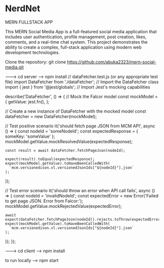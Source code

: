 # NerdNet
MERN FULLSTACK APP


This MERN Social Media App is a full-featured social media application that includes user authentication, profile management, post creation, likes, comments, and a real-time chat system. This project demonstrates the ability to create a complex, full-stack application using modern web development technologies.


Clone the repository: 
git clone https://github.com/abuka2323/mern-social-media.git 


 ---> cd server --> npm install
// dataFetcher.test.js (or any appropriate test file)
import DataFetcher from './dataFetcher'; // Import the DataFetcher class
import { jest } from '@jest/globals'; // Import Jest's mocking capabilities

describe('DataFetcher', () => {
  // Mock the Falcor model
  const mockModel = {
    getValue: jest.fn(),
  };

  // Create a new instance of DataFetcher with the mocked model
  const dataFetcher = new DataFetcher(mockModel);

  // Test positive scenario
  it('should fetch page JSON from MCM API', async () => {
    const nodeId = 'someNodeId';
    const expectedResponse = { someKey: 'someValue' };
    mockModel.getValue.mockResolvedValue(expectedResponse);

    const result = await dataFetcher.fetchPageJson(nodeId);

    expect(result).toEqual(expectedResponse);
    expect(mockModel.getValue).toHaveBeenCalledWith(
      `mcm.versionedison.vl.versionedJsonIds["${nodeId}"].json`
    );
  });

  // Test error scenario
  it('should throw an error when API call fails', async () => {
    const nodeId = 'invalidNodeId';
    const expectedError = new Error('Failed to get page JSON. Error from Falcor:');
    mockModel.getValue.mockRejectedValue(expectedError);

    await expect(dataFetcher.fetchPageJson(nodeId)).rejects.toThrow(expectedError);
    expect(mockModel.getValue).toHaveBeenCalledWith(
      `mcm.versionedison.vl.versionedJsonIds["${nodeId}"].json`
    );
  });
});
 
 ---> cd client --> npm install

 to run locally --> npm start 
 
